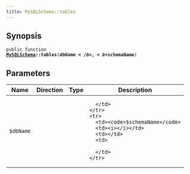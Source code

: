 ```yaml
---
title: MySQLSchema::tables
---
```


## Synopsis

<code>public function <b><a href="MySQLSchema">MySQLSchema</a>::tables</b>(<b>$dbName</b>, <b>$schemaName</b>)</code>

## Parameters

<table>
  <thead>
    <tr>
      <th>Name</th>
      <th>Direction</th>
      <th>Type</th>
      <th>Description</th>
    </tr>
  </thead>
  <tbody>
    <tr>
      <td><code>$dbName</code>
      <td><i></i></td>
      <td></td>
      <td>

      </td>
    </tr>
    <tr>
      <td><code>$schemaName</code>
      <td><i></i></td>
      <td></td>
      <td>

      </td>
    </tr>
  </tbody>
</table>

